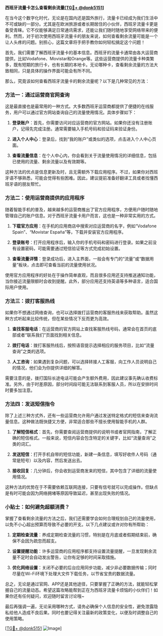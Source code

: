 **西班牙流量卡怎么查看剩余流量[[TG💪+ @donk5151](https://t.me/s/donk5151)]**

在当今这个数字化时代，无论是在国内还是国外旅行，流量卡已经成为我们生活中不可或缺的一部分。尤其是在欧洲旅游或者长期居住的小伙伴，西班牙流量卡更是备受青睐。它不仅能够满足日常通讯需求，还能让我们随时随地享受网络带来的便利。然而，对于初次使用西班牙流量卡的朋友来说，如何查看剩余流量可能是一个让人头疼的问题。别担心，这篇文章将手把手教你如何轻松搞定这个问题！

首先，我们需要了解西班牙流量卡的基本信息。西班牙的流量卡通常由各大运营商提供，比如Vodafone、Movistar和Orange等。这些运营商提供的流量卡种类繁多，既有短期的旅行卡，也有长期的本地卡。无论哪种卡，查看剩余流量的方法大致相同，只是具体的操作界面可能会有所不同。

那么，究竟该如何查看西班牙流量卡的剩余流量呢？以下是几种常见的方法：

### 方法一：通过运营商官网查询

这是最直接也是最常用的一种方式。大多数西班牙运营商都提供了便捷的在线服务，用户可以通过官方网站查询自己的流量使用情况。具体步骤如下：

1. **登录账户**：首先，你需要访问对应运营商的官方网站。如果你还没有注册账户，记得先完成注册。通常需要输入手机号码和验证码来验证身份。
   
2. **进入个人中心**：登录后，找到“我的账户”或类似的选项，点击进入个人中心页面。
   
3. **查看流量信息**：在个人中心内，你会看到关于流量使用情况的详细信息，包括已使用的流量、剩余流量以及有效期等。

这种方法的优点是信息更新及时，且无需额外下载应用程序。不过，如果你对西班牙语不够熟悉，可能会觉得有些困难。因此，建议提前准备好翻译工具或者找懂西班牙语的朋友帮忙。

### 方法二：使用运营商提供的应用程序

随着智能手机的普及，越来越多的运营商推出了官方应用程序，方便用户随时随地管理自己的账户信息。对于西班牙流量卡用户而言，这也是一种非常实用的方式。

1. **下载官方应用**：在手机的应用商店中搜索对应运营商的名字，例如“Vodafone Spain”、“Movistar España”等，下载并安装官方应用程序。
   
2. **登录账号**：打开应用程序后，输入你的手机号码和密码进行登录。如果之前没有设置密码，可能需要通过短信验证等方式完成初始设置。
   
3. **查看流量详情**：登录成功后，进入主界面，一般会有专门的“流量”或“数据用量”板块，点击即可查看当前的流量使用状况。

使用官方应用程序的好处在于操作简单直观，而且很多应用还支持推送通知功能，当你接近流量限额时会收到提醒。此外，部分应用还支持英语等多种语言，适合国际用户使用。

### 方法三：拨打客服热线

如果你不想通过网络查询，也可以选择拨打运营商的客服热线来获取帮助。虽然这种方式听起来比较传统，但在某些情况下反而更为高效。

1. **查找客服电话**：在运营商的官方网站上查找客服热线号码，通常会在首页的底部或者“联系我们”页面找到相关信息。
   
2. **拨打电话**：拨打客服热线后，按照语音提示选择相应的服务项目，比如“流量查询”之类的选项。
   
3. **人工咨询**：如果遇到复杂问题，可以选择转接人工客服，向工作人员说明自己的情况，他们会为你提供详细的解答。

需要注意的是，拨打国际长途电话可能会产生额外费用，因此建议事先确认收费标准。另外，由于时差原因，部分时间段可能无法联系到客服人员，所以在安排时间时要多加注意。

### 方法四：发送短信指令

除了上述三种方式外，还有一些运营商允许用户通过发送特定格式的短信来查询流量信息。这种做法既快捷又方便，非常适合那些不擅长使用智能手机的人群。

1. **了解短信格式**：首先，你需要查阅运营商提供的说明书或者官网指南，了解正确的短信格式。一般来说，短信内容会包含特定的关键字，比如“流量查询”之类的词汇。
   
2. **发送短信**：打开手机自带的短信功能，新建一条信息，填写好收件人号码（通常是短号）以及内容，然后发送出去。
   
3. **接收回复**：几分钟后，你会收到运营商发来的短信，其中包含了详细的流量使用情况。

这种方法的优势在于不需要依赖互联网连接，只要有信号就可以完成操作。但缺点是有时可能会因为网络拥堵等原因导致延迟，甚至出现失败的情况。

### 小贴士：如何避免超额消费？

掌握了查看剩余流量的方法之后，我们还需要学会如何合理规划自己的流量使用，以免不小心超出预算而导致不必要的开支。以下几点建议或许对你有所帮助：

1. **定期检查流量**：养成定期检查流量的习惯，特别是在月底或者假期结束前，确保不会因为疏忽而超支。
   
2. **设置提醒功能**：许多运营商的应用程序都支持设置流量提醒，一旦发现剩余流量不足时会自动发出警告，让你有足够的时间采取措施。
   
3. **优化网络设置**：关闭不必要的后台应用同步功能，减少非必要数据传输；同时尽量在Wi-Fi环境下处理大文件下载任务，以节省宝贵的数据流量。

总之，无论是通过官网、APP还是其他途径，只要掌握了正确的方法，就能轻松掌握自己的流量动态。希望这篇攻略能帮到正在为西班牙流量卡烦恼的小伙伴们！如果你还有任何疑问，欢迎随时留言讨论哦~

最后再强调一遍，无论采用哪种方式，请务必确保个人信息的安全性，避免泄露隐私给他人造成不良后果。同时也要记得关注最新的政策变化，以便及时调整自己的使用策略。

[[TG💪+ @donk5151](https://t.me/s/donk5151) ![Image](https://i.postimg.cc/rwNCRYN7/Snipaste-2025-04-30-17-27-05.png)]